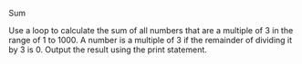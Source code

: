 Sum


Use a loop to calculate the sum of all numbers that are a multiple of 3 in the range of 1 to 1000.
A number is a multiple of 3 if the remainder of dividing it by 3 is 0.
Output the result using the print statement.
